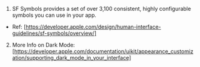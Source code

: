 1. SF Symbols provides a set of over 3,100 consistent, highly configurable symbols you can use in your app.
- Ref: [https://developer.apple.com/design/human-interface-guidelines/sf-symbols/overview/]
2. More Info on Dark Mode: [https://developer.apple.com/documentation/uikit/appearance_customization/supporting_dark_mode_in_your_interface]
